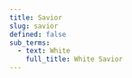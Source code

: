 ```yaml
---
title: Savior
slug: savior
defined: false
sub_terms:
  - text: White
    full_title: White Savior
---
```

